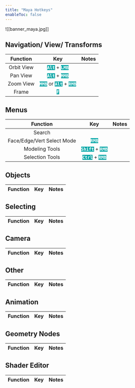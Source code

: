 ```yaml
---
title: "Maya Hotkeys"
enableToc: false
---
```

<style>
code { color: #FFFFFF; background: #05A7A7; }
</style>
![[banner_maya.jpg]]

## Navigation/ View/ Transforms
|Function|Key|Notes
|:-:|:-:|:-:
|Orbit View|**`Alt`** + **`LMB`**
|Pan View|**`Alt`** + **`MMB`**
|Zoom View|**`MMB`** or **`Alt`** + **`RMB`**
|Frame|**`F`**

## Menus
|Function|Key|Notes
|:-:|:-:|:-:
|Search|
|Face/Edge/Vert Select Mode|**`RMB`**
|Modeling Tools|**`Shift`** + **`RMB`**
|Selection Tools|**`Ctrl`** + **`RMB`**

## Objects
|Function|Key|Notes
|:-:|:-:|:-:


## Selecting
|Function|Key|Notes
|:-:|:-:|:-:


## Camera
|Function|Key|Notes
|:-:|:-:|:-:



## Other
|Function|Key|Notes
|:-:|:-:|:-:


## Animation
|Function|Key|Notes
|:-:|:-:|:-:



## Geometry Nodes
|Function|Key|Notes
|:-:|:-:|:-:


## Shader Editor
|Function|Key|Notes
|:-:|:-:|:-:
